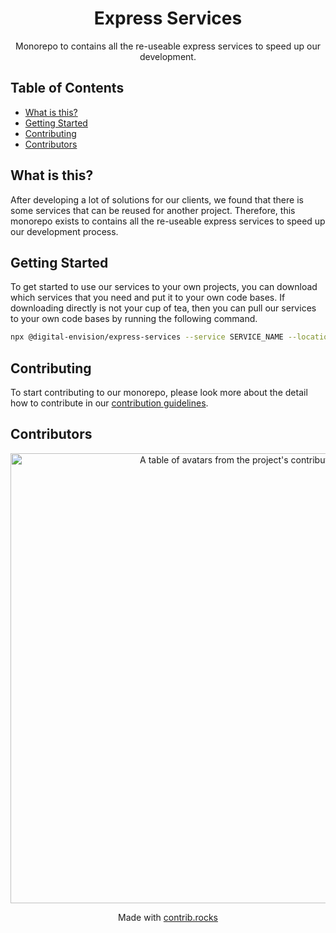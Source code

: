 <h1 align='center'>Express Services</h1>

<div align='center'>
Monorepo to contains all the re-useable express services to speed up our development.
</div>

<h2 id="table">Table of Contents</h2>

- <a href="#about">What is this?</a>
- <a href="#getting-started">Getting Started</a>
- <a href="#contributing">Contributing</a>
- <a href="#contributors">Contributors</a>

<h2 id="about">What is this?</h2>
After developing a lot of solutions for our clients, we found that there is some services that can be reused for another project. Therefore, this monorepo exists to contains all the re-useable express services to speed up our development process.

<h2 id="getting-started">Getting Started</h2>

To get started to use our services to your own projects, you can download which services that you need and put it to your own code bases. If downloading directly is not your cup of tea, then you can pull our services to your own code bases by running the following command.

```bash
npx @digital-envision/express-services --service SERVICE_NAME --location WRITE_LOCATION
```

<h2 id="#contributing">Contributing</h2>

To start contributing to our monorepo, please look more about the detail how to contribute in our [contribution guidelines](./CONTRIBUTING.md).

<h2 id="contributors">Contributors</h2>
<a href="https://github.com/Digital-Envision/express-services/graphs/contributors">
  <p align="center">
    <img width="720" src="https://contrib.rocks/image?repo=Digital-Envision/express-services" alt="A table of avatars from the project's contributors" />
  </p>
</a>

<p align="center">
  Made with <a rel="noopener noreferrer" target="_blank" href="https://contrib.rocks">contrib.rocks</a>
</p>
